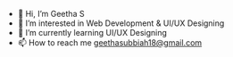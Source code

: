 - 👋 Hi, I’m Geetha S
- 👀 I’m interested in Web Development & UI/UX Designing
- 🌱 I’m currently learning UI/UX Designing
- 📫 How to reach me geethasubbiah18@gmail.com


